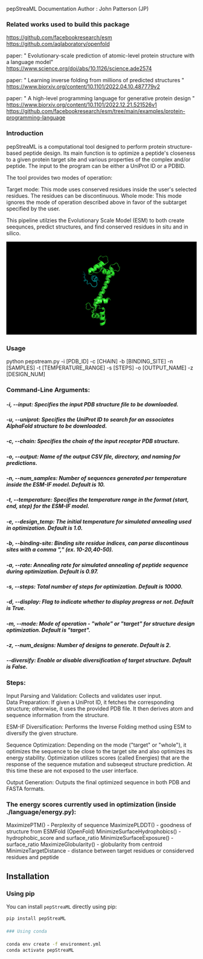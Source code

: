 pepStreaML Documentation
Author : John Patterson (JP)

### Related works used to build this package

https://github.com/facebookresearch/esm
https://github.com/aqlaboratory/openfold

paper: " Evolutionary-scale prediction of atomic-level protein structure with a language model" 
	https://www.science.org/doi/abs/10.1126/science.ade2574

paper: " Learning inverse folding from millions of predicted structures "
	https://www.biorxiv.org/content/10.1101/2022.04.10.487779v2

paper: " A high-level programming language for generative protein design "
	https://www.biorxiv.org/content/10.1101/2022.12.21.521526v1
	https://github.com/facebookresearch/esm/tree/main/examples/protein-programming-language

### Introduction
pepStreaML is a computational tool designed to perform protein structure-based peptide design. 
Its main function is to optimize a peptide's closeness to a given protein target site and various properties of the complex and/or peptide. 
The input to the program can be either a UniProt ID or a PDBID.

The tool provides two modes of operation:

Target mode: This mode uses conserved residues inside the user's selected residues. The residues can be discontinuous.
Whole mode: This mode ignores the mode of operation described above in favor of the subtarget specified by the user.

This pipeline utilzies the Evolutionary Scale Model (ESM) to both create seequnces, predict structures, and find conserved residues in situ and in silico. 

![til](./calmodulin_design_pepsteaml.gif)

### Usage

python pepstream.py -i [PDB_ID] -c [CHAIN] -b [BINDING_SITE] -n [SAMPLES] -t [TEMPERATURE_RANGE] -s [STEPS] -o [OUTPUT_NAME] -z [DESIGN_NUM]


### Command-Line Arguments: 
##### -i, --input: Specifies the input PDB structure file to be downloaded.
##### -u, --uniprot: Specifies the UniProt ID to search for an associates AlphaFold structure to be downloaded.
##### -c, --chain: Specifies the chain of the input receptor PDB structure.
##### -o, --output: Name of the output CSV file, directory, and naming for predictions.
##### -n, --num_samples: Number of sequences generated per temperature inside the ESM-IF model. Default is 10.
##### -t, --temperature: Specifies the temperature range in the format (start, end, step) for the ESM-IF model.
##### -e, --design_temp: The initial temperature for simulated annealing used in optimization. Default is 1.0.
##### -b, --binding-site: Binding site residue indices, can parse discontinous sites with a comma "," (ex. 10-20,40-50).
##### -a, --rate: Annealing rate for simulated annealing of peptide sequence during optimization. Default is 0.97.
##### -s, --steps: Total number of steps for optimization. Default is 10000.
##### -d, --display: Flag to indicate whether to display progress or not. Default is True.
##### -m, --mode: Mode of operation - "whole" or "target" for structure design optimization. Default is "target".
##### -z, --num_designs: Number of designs to generate. Default is 2.
##### --diversify: Enable or disable diversification of target structure. Default is False.


### Steps:

Input Parsing and Validation: Collects and validates user input. <br>
Data Preparation: If given a UniProt ID, it fetches the corresponding structure; otherwise, it uses the provided PDB file. It then derives atom and sequence information from the structure. <br>

ESM-IF Diversification: Performs the Inverse Folding method using ESM to diversify the given structure.  <br>

Sequence Optimization: Depending on the mode ("target" or "whole"), it optimizes the sequence to be close to the target site and also optimizes its energy stability. Optimization utilizes scores (called Energies) that are the response of the sequence mutation and subseqeut structure prediction. At this time these are not exposed to the user interface.  <br>

Output Generation: Outputs the final optimized sequence in both PDB and FASTA formats. <br>

### The energy scores currently used in optimization (inside ./language/energy.py):

MaximizePTM()
	- Perplexity of sequence
MaximizePLDDT()
	- goodness of structure from ESMFold (OpenFold)
MinimizeSurfaceHydrophobics()
	- hydrophobic_score and surface_ratio
MinimizeSurfaceExposure()
	- surface_ratio
MaximizeGlobularity()
	- globularity from centroid
MinimizeTargetDistance
	- distance between target residues or considerved residues and peptide

## Installation

### Using pip

You can install `pepStreaML` directly using pip:

```bash
pip install pepStreaML

### Using conda

conda env create -f environment.yml
conda activate pepStreaML
